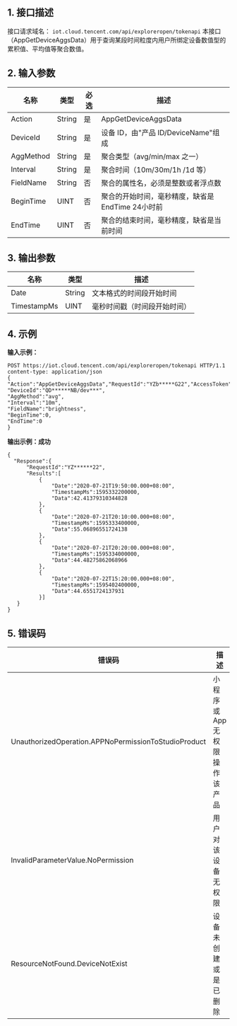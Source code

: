 
## 1. 接口描述

接口请求域名： `iot.cloud.tencent.com/api/exploreropen/tokenapi`
本接口（AppGetDeviceAggsData）用于查询某段时间粒度内用户所绑定设备数值型的累积值、平均值等聚合数值。

## 2. 输入参数

| 名称      | 类型   | 必选 | 描述                                              |
| --------- | ------ | ---- | ------------------------------------------------- |
| Action    | String | 是   | AppGetDeviceAggsData                              |
| DeviceId  | String | 是   | 设备 ID，由"产品 ID/DeviceName"组成                 |
| AggMethod | String | 是   | 聚合类型（avg/min/max 之一）                       |
| Interval  | String | 是   | 聚合时间（10m/30m/1h /1d 等）                      |
| FieldName | String | 否   | 聚合的属性名，必须是整数或者浮点数                |
| BeginTime | UINT   | 否   | 聚合的开始时间，毫秒精度，缺省是 EndTime 24小时前 |
| EndTime   | UINT   | 否   | 聚合的结束时间，毫秒精度，缺省是当前时间         |

## 3. 输出参数

| 名称        | 类型   | 描述                       |
| ----------- | ------ | -------------------------- |
| Date        | String | 文本格式的时间段开始时间   |
| TimestampMs | UINT   | 毫秒时间戳（时间段开始时间） |

## 4. 示例

**输入示例：**

```plaintext
POST https://iot.cloud.tencent.com/api/exploreropen/tokenapi HTTP/1.1
content-type: application/json
{
"Action":"AppGetDeviceAggsData","RequestId":"YZb*****G22","AccessToken":"nin******01",
"DeviceId":"QD******NB/dev***",
"AggMethod":"avg",
"Interval":"10m",
"FieldName":"brightness",
"BeginTime":0,
"EndTime":0
}
```

**输出示例：成功**

```plaintext
{
  "Response":{
      "RequestId":"YZ******22",
      "Results":[
          {
              "Date":"2020-07-21T19:50:00.000+08:00",
              "TimestampMs":1595332200000,
              "Data":42.41379310344828
          },
          {
              "Date":"2020-07-21T20:10:00.000+08:00",
              "TimestampMs":1595333400000,
              "Data":55.06896551724138
          },
          {
              "Date":"2020-07-21T20:20:00.000+08:00",
              "TimestampMs":1595334000000,
              "Data":44.48275862068966
          },
          {
              "Date":"2020-07-22T15:20:00.000+08:00",
              "TimestampMs":1595402400000,
              "Data":44.6551724137931
          }]
   }
}
```


## 5. 错误码

| 错误码                                               | 描述                        |
| ---------------------------------------------------- | --------------------------- |
| UnauthorizedOperation.APPNoPermissionToStudioProduct | 小程序或 App 无权限操作该产品 |
| InvalidParameterValue.NoPermission                   | 用户对该设备无权限          |
| ResourceNotFound.DeviceNotExist                      | 设备未创建或是已删除        |


